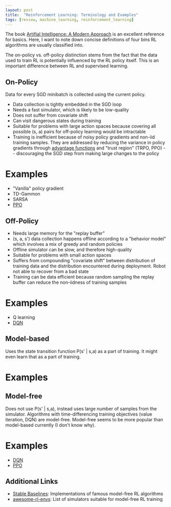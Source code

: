 ```yaml
---
layout: post
title:  "Reinforcement Learning: Terminology and Examples"
tags: [review, machine_learning, reinforcement_learning]
---
```

The book [Artifial Intelligence: A Modern Approach](http://aima.cs.berkeley.edu/index.html)
is an excellent reference for basics. Here, I want to note down concise 
definitions of four bins RL algorithms are usually classified into.

The on-policy vs. off-policy distinction stems from the fact that the data
used to train RL is potentially influenced by the RL policy itself. This is
an important difference between RL and supervised learning.
## On-Policy
Data for every SGD minibatch is collected using the current policy.
- Data collection is tightly embedded in the SGD loop
- Needs a fast simulator, which is likely to be low-quality
- Does not suffer from covariate shift
- Can visit dangerous states during training
- Suitable for problems with large action spaces because covering all possible
(s, a) pairs for off-policy learning would be intractable
- Training is inefficient because of noisy policy gradients and
non-iid training samples. They are addressed by reducing the variance in policy
gradients through [advantage functions](https://arxiv.org/pdf/1506.02438.pdf)
and "trust region" (TRPO, PPO) -- discouraging the SGD step from making large
changes to the policy
# Examples
- "Vanilla" policy gradient
- TD-Gammon
- SARSA
- [PPO](https://arxiv.org/pdf/1707.06347.pdf)

## Off-Policy
- Needs large memory for the "replay buffer"
- (s, a, s') data collection happens offline according to a "behavior model" which
involves a mix of greedy and random policies 
- Offline simulator can be slow, and therefore high-quality
- Suitable for problems with small action spaces 
- Suffers from compounding "covariate shift" between distribution of training
data and the distribution encountered during deployment. Robot not able to
recover from a bad state
- Training can be data efficient because random sampling the replay buffer can
reduce the non-iidness of training samples
# Examples
- Q learning
- [DQN](https://arxiv.org/pdf/1312.5602.pdf)

## Model-based
Uses the state transition function P(s' | s,a) as a part of training. It might
even learn that as a part of training.
# Examples

## Model-free
Does not use P(s' | s,a), instead uses large number of samples from the 
simulator. Algorithms with time-differencing training objectives (value 
iteration, DQN) are model-free. Model-free seems to be more popular than
model-based currently (I don't know why).
# Examples
- [DQN](https://arxiv.org/pdf/1312.5602.pdf)
- [PPO](https://arxiv.org/pdf/1707.06347.pdf)


## Additional Links
- [Stable Baselines](https://github.com/hill-a/stable-baselines): Implementations
of famous model-free RL algorithms
- [awesome-rl-envs](https://github.com/clvrai/awesome-rl-envs): List of 
simulators suitable for model-free RL training
